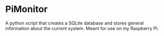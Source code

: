 # PiMonitor
A python script that creates a SQLite database and stores general information about the current system.  Meant for use on my Raspberry Pi.
